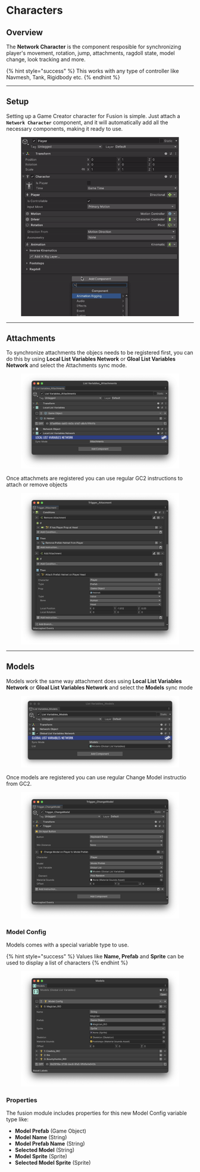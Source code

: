 # Characters

## Overview

The **Network Character** is the component resposible for synchronizing player's movement, rotation, jump, attachments, ragdoll state, model change, look tracking and more.

{% hint style="success" %}
This works with any type of controller like Navmesh, Tank, Rigidbody etc.
{% endhint %}

***

## Setup

Setting up a Game Creator character for Fusion is simple. Just attach a **`Network Character`** component, and it will automatically add all the necessary components, making it ready to use.

<figure><img src="../../.gitbook/assets/network-character-ezgif.com-optimize.gif" alt=""><figcaption></figcaption></figure>



***

## Attachments

To synchronize attachments the objecs needs to be registered first, you can do this by using **Local List Variables Network** or **Gloal List Variables Network** and select the Attachments sync mode.

<figure><img src="../../.gitbook/assets/image (130).png" alt=""><figcaption></figcaption></figure>

Once attachmets are registered you can use regular GC2 instructions to attach or remove objects

<figure><img src="../../.gitbook/assets/image (131).png" alt=""><figcaption></figcaption></figure>

***

## Models

Models work the same way attachment does using **Local List Variables Network** or **Gloal List Variables Network** and select the **Models** sync mode

<figure><img src="../../.gitbook/assets/image (132).png" alt=""><figcaption></figcaption></figure>

Once models are registered you can use regular Change Model instructio from GC2.

<figure><img src="../../.gitbook/assets/image (134).png" alt=""><figcaption></figcaption></figure>

### Model Config

Models comes with a special variable type to use.

{% hint style="success" %}
Values like **Name, Prefab** and **Sprite** can be used to display a list of characters&#x20;
{% endhint %}

<figure><img src="../../.gitbook/assets/image (133).png" alt=""><figcaption></figcaption></figure>

### Properties

The fusion module includes properties for this new Model Config variable type like:

* **Model Prefab** (Game Object)
* **Model Name** (String)
* **Model Prefab Name** (String)
* **Selected Model** (String)
* **Model Sprite** (Sprite)
* **Selected Model Sprite** (Sprite)

